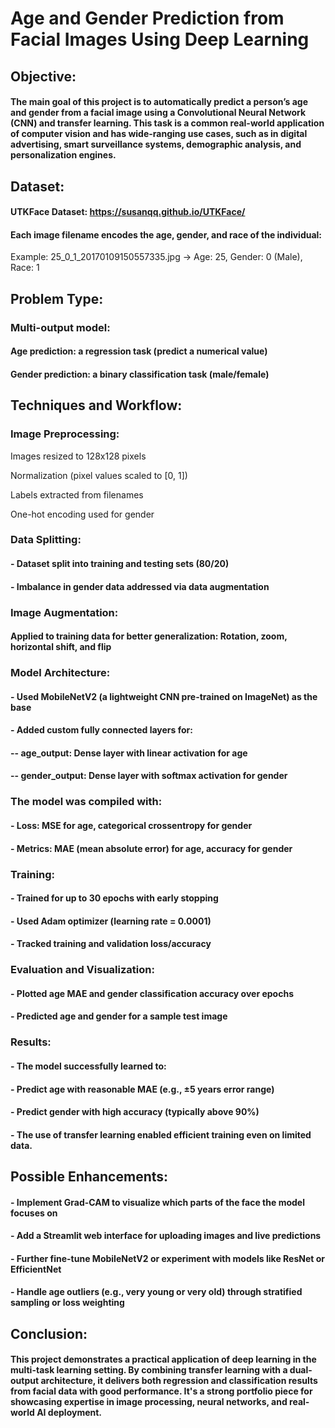 # Age and Gender Prediction from Facial Images Using Deep Learning
## Objective:
#### The main goal of this project is to automatically predict a person’s age and gender from a facial image using a Convolutional Neural Network (CNN) and transfer learning. This task is a common real-world application of computer vision and has wide-ranging use cases, such as in digital advertising, smart surveillance systems, demographic analysis, and personalization engines.

## Dataset:
#### UTKFace Dataset: https://susanqq.github.io/UTKFace/ 
#### Each image filename encodes the age, gender, and race of the individual:
Example: 25_0_1_20170109150557335.jpg → Age: 25, Gender: 0 (Male), Race: 1

## Problem Type:
### Multi-output model:

#### Age prediction: a regression task (predict a numerical value)

#### Gender prediction: a binary classification task (male/female)

## Techniques and Workflow:
### Image Preprocessing:

Images resized to 128x128 pixels

Normalization (pixel values scaled to [0, 1])

Labels extracted from filenames

One-hot encoding used for gender

### Data Splitting:

#### - Dataset split into training and testing sets (80/20)

#### - Imbalance in gender data addressed via data augmentation

### Image Augmentation:

#### Applied to training data for better generalization: Rotation, zoom, horizontal shift, and flip

### Model Architecture:

#### - Used MobileNetV2 (a lightweight CNN pre-trained on ImageNet) as the base

#### - Added custom fully connected layers for:

#### -- age_output: Dense layer with linear activation for age

#### -- gender_output: Dense layer with softmax activation for gender

### The model was compiled with:

#### - Loss: MSE for age, categorical crossentropy for gender

#### - Metrics: MAE (mean absolute error) for age, accuracy for gender

### Training:

#### - Trained for up to 30 epochs with early stopping

#### - Used Adam optimizer (learning rate = 0.0001)

#### - Tracked training and validation loss/accuracy

### Evaluation and Visualization:

#### - Plotted age MAE and gender classification accuracy over epochs

#### - Predicted age and gender for a sample test image

### Results:
#### - The model successfully learned to:

#### - Predict age with reasonable MAE (e.g., ±5 years error range)

#### - Predict gender with high accuracy (typically above 90%)

#### - The use of transfer learning enabled efficient training even on limited data.

## Possible Enhancements:
#### - Implement Grad-CAM to visualize which parts of the face the model focuses on

#### - Add a Streamlit web interface for uploading images and live predictions

#### - Further fine-tune MobileNetV2 or experiment with models like ResNet or EfficientNet

#### - Handle age outliers (e.g., very young or very old) through stratified sampling or loss weighting

## Conclusion:
#### This project demonstrates a practical application of deep learning in the multi-task learning setting. By combining transfer learning with a dual-output architecture, it delivers both regression and classification results from facial data with good performance. It's a strong portfolio piece for showcasing expertise in image processing, neural networks, and real-world AI deployment.
